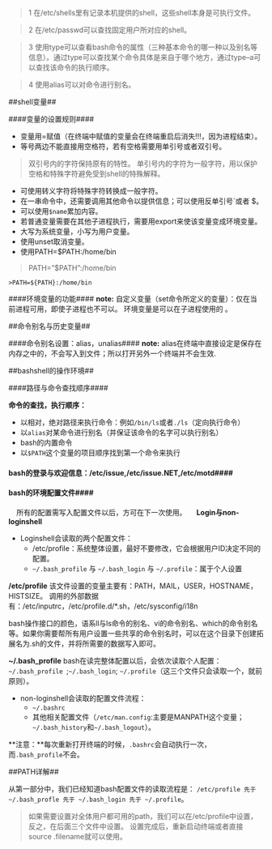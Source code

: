 >1 在/etc/shells里有记录本机提供的shell，这些shell本身是可执行文件。

>2 在/etc/passwd可以查找固定用户所对应的shell。

>3 使用type可以查看bash命令的属性（三种基本命令的哪一种以及别名等信息）。通过type可以查找某个命令具体是来自于哪个地方，通过type–a可以查找该命令的执行顺序。

>4 使用alias可以对命令进行别名。

##shell变量##

####变量的设置规则####

* 变量用=赋值（在终端中赋值的变量会在终端重启后消失!!!，因为进程结束）。
* 等号两边不能直接用空格符，若有空格需要用单引号或者双引号。
>双引号内的字符保持原有的特性。
>单引号内的字符为一般字符，用以保护空格和特殊字符避免受到shell的特殊解释。 

* 可使用转义字符将特殊字符转换成一般字符。
* 在一串命令中，还需要调用其他命令以提供信息；可以使用反单引号`或者 $。
* 可以使用`$name`累加内容。
* 若普通变量需要在其他子进程执行，需要用export来使该变量变成环境变量。
* 大写为系统变量，小写为用户变量。
* 使用unset取消变量。
* 使用PATH=$PATH:/home/bin
>PATH=”$PATH”:/home/bin

	>PATH=${PATH}:/home/bin

####环境变量的功能####
**note:**
自定义变量（set命令所定义的变量）：仅在当前进程可用，即使子进程也不可以。
 环境变量是可以在子进程使用的 。

##命令别名与历史变量##

####命令别名设置：alias，unalias####
**note:**
alias在终端中直接设定是保存在内存之中的，不会写入到文件；所以打开另外一个终端并不会生效.


##bashshell的操作环境##

####路径与命令查找顺序####

**命令的查找，执行顺序：**

- 以相对，绝对路径来执行命令：例如`/bin/ls`或者`./ls`（定向执行命令）
- 以`alias`对某命令进行别名（并保证该命令的名字可以执行别名）
- bash的内置命令
- 以`$PATH`这个变量的项目顺序找到第一个命令来执行

#### bash的登录与欢迎信息：/etc/issue,/etc/issue.NET,/etc/motd####

#### bash的环境配置文件####
    所有的配置需写入配置文件以后，方可在下一次使用。
    
**Login与non-loginshell**

* Loginshell会读取的两个配置文件：
	- /etc/profile：系统整体设置，最好不要修改，它会根据用户ID决定不同的配置。
	- `~/.bash_profile` 与 `~/.bash_login` 与  `~/.profile`：属于个人设置
	
**/etc/profile**
该文件设置的变量主要有：PATH，MAIL，USER，HOSTNAME，HISTSIZE。
调用的外部数据有：/etc/inputrc，/etc/profile.d/*.sh，/etc/sysconfig/i18n

bash操作接口的颜色，语系ll与ls命令的别名、vi的命令别名、which的命令别名等。如果你需要帮所有用户设置一些共享的命令别名时，可以在这个目录下创建拓展名为.sh的文件，并将所需要的数据写入即可。

**~/.bash_profile**
bash在读完整体配置以后，会依次读取个人配置：`~/.bash_profile `;`~/.bash_login`; `~/.profile`（这三个文件只会读取一个，就前原则）。

* non-loginshell会读取的配置文件流程：
	- `~/.bashrc`
	- 其他相关配置文件（`/etc/man.config`:主要是MANPATH这个变量；`~/.bash_history`和`~/.bash_logout`）。

**注意：**每次重新打开终端的时候，`.bashrc`会自动执行一次，而`.bash_profile`不会。

##PATH详解##

从第一部分中，我们已经知道bash配置文件的读取流程是：
`/etc/profile 先于 ~/.bash_profle 先于 ~/.bash_login 先于 ~/.profile`。
>如果需要设置对全体用户都可用的path，我们可以在/etc/profile中设置，反之，在后面三个文件中设置。
设置完成后，重新启动终端或者直接source .filename就可以使用。